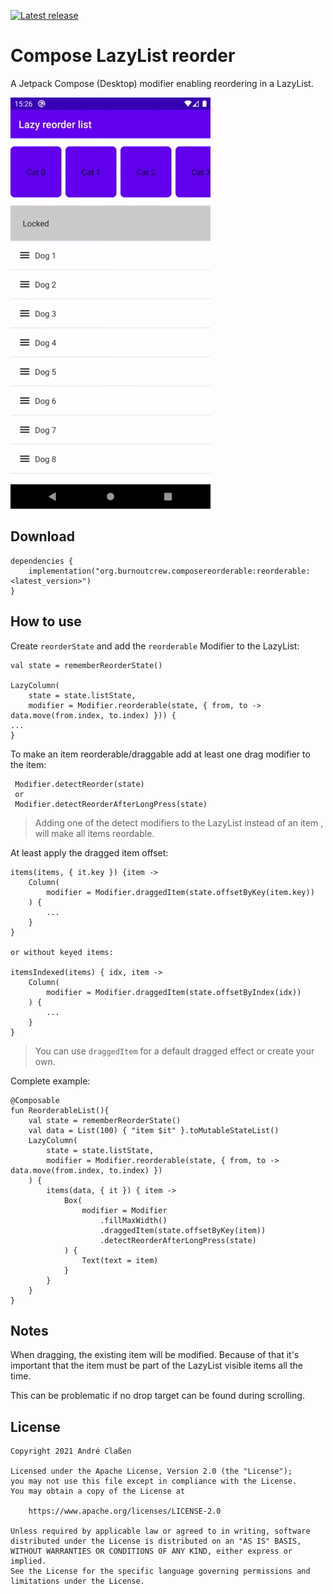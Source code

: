 [![Latest release](https://img.shields.io/github/v/release/aclassen/ComposeReorderable?color=brightgreen&label=latest%20release)](https://github.com/aclassen/ComposeReorderable/releases/latest)
# Compose LazyList reorder

A Jetpack Compose (Desktop) modifier enabling reordering in a LazyList.

![Sample](readme/sample.gif)

## Download

```
dependencies {
    implementation("org.burnoutcrew.composereorderable:reorderable:<latest_version>")
}
```

## How to use

Create `reorderState` and add the `reorderable` Modifier to the LazyList:

```
val state = rememberReorderState()

LazyColumn(
    state = state.listState,
    modifier = Modifier.reorderable(state, { from, to -> data.move(from.index, to.index) })) {
...
}
```

To make an item reorderable/draggable add at least one drag modifier to the item:

```
 Modifier.detectReorder(state)
 or
 Modifier.detectReorderAfterLongPress(state)
```

> Adding one of the detect modifiers to the LazyList instead of an item , will make all items reordable.

At least apply the dragged item offset:

```
items(items, { it.key }) {item ->
    Column(
        modifier = Modifier.draggedItem(state.offsetByKey(item.key))
    ) {
        ...
    }
}

or without keyed items:

itemsIndexed(items) { idx, item ->
    Column(
        modifier = Modifier.draggedItem(state.offsetByIndex(idx))
    ) {
        ...
    }
}
```

> You can use `draggedItem` for a default dragged effect or create your own.

Complete example:
```
@Composable
fun ReorderableList(){
    val state = rememberReorderState()
    val data = List(100) { "item $it" }.toMutableStateList()
    LazyColumn(
        state = state.listState,
        modifier = Modifier.reorderable(state, { from, to -> data.move(from.index, to.index) })
    ) {
        items(data, { it }) { item ->
            Box(
                modifier = Modifier
                    .fillMaxWidth()
                    .draggedItem(state.offsetByKey(item))
                    .detectReorderAfterLongPress(state)
            ) {
                Text(text = item)
            }
        }
    }
}
```


## Notes

When dragging, the existing item will be modified. Because of that it's important that the item must be part of the LazyList visible
items all the time.

This can be problematic if no drop target can be found during scrolling.

## License

```
Copyright 2021 André Claßen

Licensed under the Apache License, Version 2.0 (the "License");
you may not use this file except in compliance with the License.
You may obtain a copy of the License at

    https://www.apache.org/licenses/LICENSE-2.0

Unless required by applicable law or agreed to in writing, software
distributed under the License is distributed on an "AS IS" BASIS,
WITHOUT WARRANTIES OR CONDITIONS OF ANY KIND, either express or implied.
See the License for the specific language governing permissions and
limitations under the License.
```
